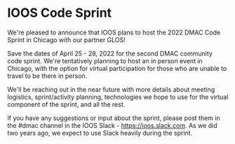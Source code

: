 # IOOS Code Sprint

We're pleased to announce that IOOS plans to host the 2022 DMAC Code Sprint in Chicago with our partner GLOS!

Save the dates of April 25 - 28, 2022 for the second DMAC community code sprint.  We're tentatively planning to host an in person event in Chicago, with the option for virtual participation for those who are unable to travel to be there in person. 

We'll be reaching out in the near future with more details about meeting logistics, sprint/activity planning, technologies we hope to use for the virtual component of the sprint, and all the rest.

If you have any suggestions or input about the sprint, please post them in the #dmac channel in the IOOS Slack - https://ioos.slack.com. As we did two years ago, we expect to use Slack heavily during the sprint.   

